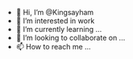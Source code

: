 - 👋 Hi, I’m @Kingsayham
- 👀 I’m interested in work
- 🌱 I’m currently learning ...
- 💞️ I’m looking to collaborate on ...
- 📫 How to reach me ...

<!---
Kingsayham/Kingsayham is a ✨ special ✨ repository because its `README.md` (this file) appears on your GitHub profile.
You can click the Preview link to take a look at your changes.
--->

